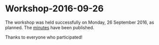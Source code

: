 # Workshop-2016-09-26

The workshop was held successfully on Monday, 26 September 2016, as planned.
The [minutes](https://github.com/xproc/Workshop-2016-09-26/wiki/Minutes)
have been published.

Thanks to everyone who participated!
